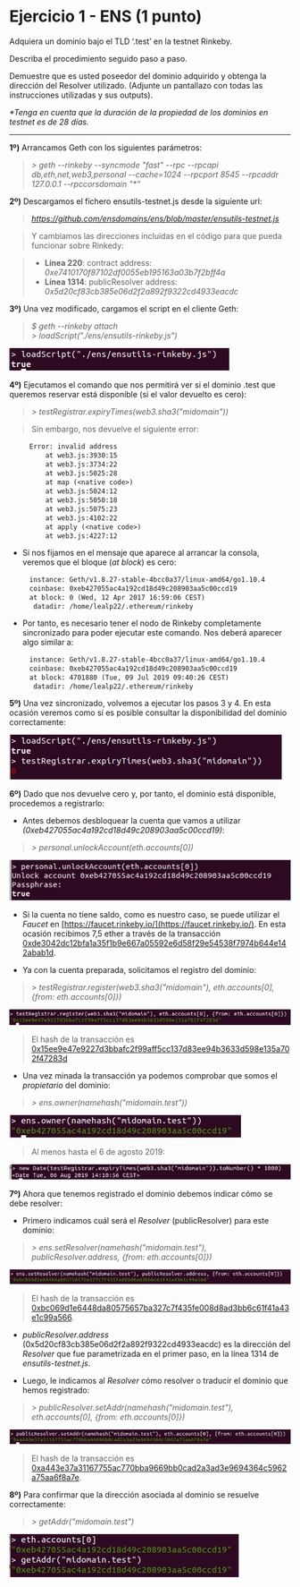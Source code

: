 # Ejercicio 1 - ENS (1 punto)

Adquiera un dominio bajo el TLD ‘.test’ en la testnet Rinkeby.  

Describa el procedimiento seguido paso a paso.  

Demuestre que es usted poseedor del dominio adquirido y obtenga la dirección del Resolver utilizado. (Adjunte un pantallazo con todas las instrucciones utilizadas y sus outputs).  

_*Tenga en cuenta que la duración de la propiedad de los dominios en testnet es de 28 días._

---

**1º)** Arrancamos Geth con los siguientes parámetros:
> _> geth --rinkeby --syncmode "fast" --rpc --rpcapi db,eth,net,web3,personal --cache=1024 --rpcport 8545 --rpcaddr 127.0.0.1 --rpccorsdomain "*"_

**2º)** Descargamos el fichero ensutils-testnet.js desde la siguiente url:

> _https://github.com/ensdomains/ens/blob/master/ensutils-testnet.js_

> Y cambiamos las direcciones incluidas en el código para que pueda funcionar sobre Rinkedy:

> - **Línea 220**: contract address: _0xe7410170f87102df0055eb195163a03b7f2bff4a_
> - **Línea 1314**: publicResolver address: _0x5d20cf83cb385e06d2f2a892f9322cd4933eacdc_

**3º)** Una vez modificado, cargamos el script en el cliente Geth:

> _$ geth --rinkeby attach_  
> _> loadScript("./ens/ensutils-rinkeby.js")_  

![./images/Screenshot_1.jpg](./images/Screenshot_1.jpg)

**4º)** Ejecutamos el comando que nos permitirá ver si el dominio .test que queremos reservar está disponible (si el valor devuelto es cero):

> _> testRegistrar.expiryTimes(web3.sha3("midomain"))_

>Sin embargo, nos devuelve el siguiente error:
````
     Error: invalid address
         at web3.js:3930:15
         at web3.js:3734:22
         at web3.js:5025:28
         at map (<native code>)
         at web3.js:5024:12
         at web3.js:5050:18
         at web3.js:5075:23
         at web3.js:4102:22
         at apply (<native code>)
         at web3.js:4227:12
````	 

* Si nos fijamos en el mensaje que aparece al arrancar la consola, veremos que el bloque (_at block_) es cero:
````
     instance: Geth/v1.8.27-stable-4bcc0a37/linux-amd64/go1.10.4  
     coinbase: 0xeb427055ac4a192cd18d49c208903aa5c00ccd19  
     at block: 0 (Wed, 12 Apr 2017 16:59:06 CEST)  
      datadir: /home/lealp22/.ethereum/rinkeby  
```` 
- Por tanto, es necesario tener el nodo de Rinkeby completamente sincronizado para poder ejecutar este comando. Nos deberá aparecer algo similar a:
````
     instance: Geth/v1.8.27-stable-4bcc0a37/linux-amd64/go1.10.4  
     coinbase: 0xeb427055ac4a192cd18d49c208903aa5c00ccd19  
     at block: 4701880 (Tue, 09 Jul 2019 09:40:26 CEST)  
      datadir: /home/lealp22/.ethereum/rinkeby  
````
**5º)** Una vez sincronizado, volvemos a ejecutar los pasos 3 y 4. En esta ocasión veremos como sí es posible consultar la disponibilidad del dominio correctamente:

![./images/Screenshot_2.jpg](./images/Screenshot_2.jpg)

**6º)** Dado que nos devuelve cero y, por tanto, el dominio está disponible, procedemos a registrarlo: 

* Antes debemos desbloquear la cuenta que vamos a utilizar _(0xeb427055ac4a192cd18d49c208903aa5c00ccd19)_:

> _> personal.unlockAccount(eth.accounts[0])_

![./images/Screenshot_3.jpg](./images/Screenshot_3.jpg)

* Si la cuenta no tiene saldo, como es nuestro caso, se puede utilizar el _Faucet_ en [https://faucet.rinkeby.io/](https://faucet.rinkeby.io/). En esta ocasión recibimos 7,5 ether a través de la transacción [0xde3042dc12bfa1a35f1b9e667a05592e6d58f29e54538f7974b644e142abab1d](https://rinkeby.etherscan.io/tx/0xde3042dc12bfa1a35f1b9e667a05592e6d58f29e54538f7974b644e142abab1d).  

- Ya con la cuenta preparada, solicitamos el registro del dominio:

> _> testRegistrar.register(web3.sha3("midomain"), eth.accounts[0], {from: eth.accounts[0]})_

![./images/Screenshot_4.jpg](./images/Screenshot_4.jpg)

> El hash de la transacción es [0x15ee9e47e9227d3bbafc2f99aff5cc137d83ee94b3633d598e135a702f47283d](https://rinkeby.etherscan.io/tx/0x15ee9e47e9227d3bbafc2f99aff5cc137d83ee94b3633d598e135a702f47283d)

* Una vez minada la transacción ya podemos comprobar que somos el _propietario_ del dominio:

> _> ens.owner(namehash("midomain.test"))_

![./images/Screenshot_5.jpg](./images/Screenshot_5.jpg)

> Al menos hasta el 6 de agosto 2019:

![./images/Screenshot_6.jpg](./images/Screenshot_6.jpg)

**7º)** Ahora que tenemos registrado el dominio debemos indicar cómo se debe resolver:

* Primero indicamos cuál será el _Resolver_ (publicResolver) para este dominio:

> _> ens.setResolver(namehash("midomain.test"), publicResolver.address, {from: eth.accounts[0]})_

![./images/Screenshot_7.jpg](./images/Screenshot_7.jpg)

> El hash de la transacción es [0xbc069d1e6448da80575657ba327c7f435fe008d8ad3bb6c61f41a43e1c99a566](https://rinkeby.etherscan.io/tx/0xbc069d1e6448da80575657ba327c7f435fe008d8ad3bb6c61f41a43e1c99a566).

* _publicResolver.address_ (0x5d20cf83cb385e06d2f2a892f9322cd4933eacdc) es la dirección del _Resolver_ que fue parametrizada en el primer paso, en la línea 1314 de _ensutils-testnet.js_.

- Luego, le indicamos al _Resolver_ cómo resolver o traducir el dominio que hemos registrado:

> _> publicResolver.setAddr(namehash("midomain.test"), eth.accounts[0], {from: eth.accounts[0]})_

![./images/Screenshot_8.jpg](./images/Screenshot_8.jpg)

> El hash de la transacción es [0xa443e37a31167755ac770bba9669bb0cad2a3ad3e9694364c5962a75aa6f8a7e](https://rinkeby.etherscan.io/tx/0xa443e37a31167755ac770bba9669bb0cad2a3ad3e9694364c5962a75aa6f8a7e).

**8º)** Para confirmar que la dirección asociada al dominio se resuelve correctamente:

> _> getAddr("midomain.test")_

![./images/Screenshot_9.jpg](./images/Screenshot_9.jpg)

















